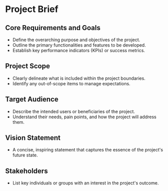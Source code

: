 # Project Brief

## Core Requirements and Goals

- Define the overarching purpose and objectives of the project.
- Outline the primary functionalities and features to be developed.
- Establish key performance indicators (KPIs) or success metrics.

## Project Scope

- Clearly delineate what is included within the project boundaries.
- Identify any out-of-scope items to manage expectations.

## Target Audience

- Describe the intended users or beneficiaries of the project.
- Understand their needs, pain points, and how the project will address them.

## Vision Statement

- A concise, inspiring statement that captures the essence of the project's future state.

## Stakeholders

- List key individuals or groups with an interest in the project's outcome.
